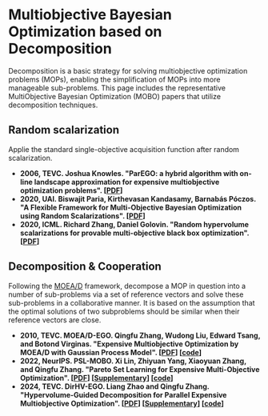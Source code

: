# Multiobjective Bayesian Optimization based on Decomposition 
Decomposition is a basic strategy for solving multiobjective optimization problems (MOPs), enabling the simplification of MOPs into more manageable sub-problems. This page includes the representative MultiObjective Bayesian Optimization (MOBO) papers that utilize decomposition techniques.

## Random scalarization
Applie the standard single-objective acquisition function after random scalarization.
* **2006, TEVC. Joshua Knowles. "ParEGO: a hybrid algorithm with on-line landscape approximation for expensive multiobjective optimization problems". [[PDF](https://ieeexplore.ieee.org/abstract/document/1583627)]**
* **2020, UAI. Biswajit Paria, Kirthevasan Kandasamy, Barnabás Póczos. "A Flexible Framework for Multi-Objective Bayesian Optimization using Random Scalarizations". [[PDF](https://proceedings.mlr.press/v115/paria20a.html)]**
* **2020, ICML. Richard Zhang, Daniel Golovin. "Random hypervolume scalarizations for provable multi-objective black box optimization". [[PDF](https://proceedings.mlr.press/v119/zhang20i.html)]**

## Decomposition & Cooperation
Following the [MOEA/D](https://ieeexplore.ieee.org/abstract/document/4358754) framework, decompose a MOP in question into a number of sub-problems via a set of reference vectors and solve these sub-problems in a collaborative manner. It is based on the assumption that the optimal solutions of two subproblems should be similar when their reference vectors are close.
* **2010, TEVC. MOEA/D-EGO. Qingfu Zhang, Wudong Liu, Edward Tsang, and Botond Virginas. "Expensive Multiobjective Optimization by MOEA/D with Gaussian Process Model". [[PDF](https://ieeexplore.ieee.org/abstract/document/5353656)] [[code](https://github.com/mobo-d/MOEAD-EGO)]**
* **2022, NeurIPS. PSL-MOBO. Xi Lin, Zhiyuan Yang, Xiaoyuan Zhang, and Qingfu Zhang. "Pareto Set Learning for Expensive Multi-Objective Optimization". [[PDF]([https://arxiv.org/abs/2210.08495](https://papers.nips.cc/paper_files/paper/2022/hash/7a583691ccfcf8945ab714b677ccbf0b-Abstract-Conference.html))] [[Supplementary]([https://ieeexplore.ieee.org/document/10093980/media#media](https://papers.nips.cc/paper_files/paper/2022/file/7a583691ccfcf8945ab714b677ccbf0b-Supplemental-Conference.pdf))] [[code]([https://github.com/mobo-d/DirHV-EGO](https://github.com/Xi-L/PSL-MOBO))]**
* **2024, TEVC. DirHV-EGO. Liang Zhao and Qingfu Zhang. "Hypervolume-Guided Decomposition for Parallel Expensive Multiobjective Optimization". [[PDF](https://ieeexplore.ieee.org/document/10093980)] [[Supplementary](https://ieeexplore.ieee.org/document/10093980/media#media)] [[code](https://github.com/mobo-d/DirHV-EGO)]**
  

